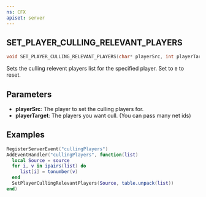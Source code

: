 ```yaml
---
ns: CFX
apiset: server
---
```

## SET_PLAYER_CULLING_RELEVANT_PLAYERS

```c
void SET_PLAYER_CULLING_RELEVANT_PLAYERS(char* playerSrc, int playerTarget);
```

Sets the culling relevent players list for the specified player.
Set to `0` to reset.

## Parameters
* **playerSrc**: The player to set the culling players for.
* **playerTarget**: The players you want cull. (You can pass many net ids)

## Examples

```lua
RegisterServerEvent("cullingPlayers")
AddEventHandler("cullingPlayers", function(list)
  local Source = source
  for i, v in ipairs(list) do
     list[i] = tonumber(v)
  end
  SetPlayerCullingRelevantPlayers(Source, table.unpack(list))
end)
```
